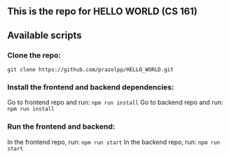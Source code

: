 ## This is the repo for HELLO WORLD (CS 161)


## Available scripts

### Clone the repo: 

`git clone https://github.com/prazolpp/HELLO_WORLD.git`

### Install the frontend and backend dependencies:

Go to frontend repo and run: `npm run install`
Go to backend repo and run: `npm run install`

### Run the frontend and backend:

In the frontend repo, run: `npm run start`
In the backend repo, run: `npm run start`










